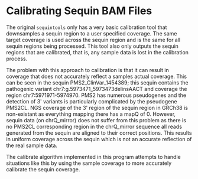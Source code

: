 # Calibrating Sequin BAM Files

The original `sequintools` only has a very basic calibration tool that
downsamples a sequin region to a user specified coverage. The same target
coverage is used across the sequin region and is the same for all sequin regions
being processed. This tool also only outputs the sequin regions that are
calibrated, that is, any sample data is lost in the calibration process.

The problem with this approach to calibration is that it can result in coverage
that does not accurately reflect a samples actual coverage. This can be seen in the sequin
PMS2_ClinVar_1454389; this sequin contains the pathogenic variant
chr7:g.5973471_5973473delinsAACT and coverage the region chr7:5971971-5974970.
PMS2 has numerous pseudogenes and the detection of 3' variants is particularly
complicated by the pseudogene PMS2CL. NGS coverage of the 3' region of the
sequin region in GRCh38 is non-existant as everything mapping there has a mapQ
of 0. However, sequin data (on chrQ_mirror) does not suffer from this problem as
there is no PMS2CL corresponding region in the chrQ_mirror sequence all reads
generated from the sequin are aligned to their correct positions. This results
in uniform coverage across the sequin which is not an accurate reflection of the
real sample data.

The calibrate algorithm implemented in this program attempts to handle
situations like this by using the sample coverage to more accurately calibrate
the sequin coverage.


